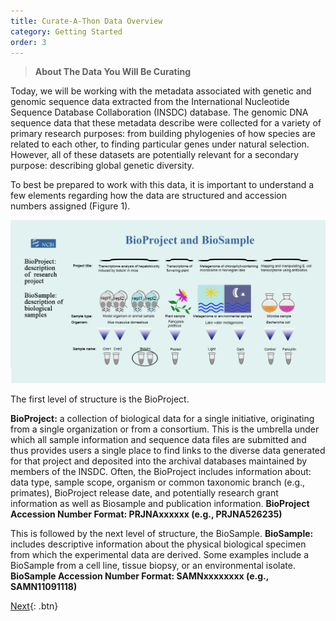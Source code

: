 ```yaml
---
title: Curate-A-Thon Data Overview
category: Getting Started
order: 3
---
```


> **About The Data You Will Be Curating**

Today, we will be working with the metadata associated with genetic and genomic sequence data extracted from the International Nucleotide Sequence Database Collaboration (INSDC) database. The genomic DNA sequence data that these metadata describe were collected for a variety of primary research purposes: from building phylogenies of how species are related to each other, to finding particular genes under natural selection. However, all of these datasets are potentially relevant for a secondary purpose: describing global genetic diversity.

To best be prepared to work with this data, it is important to understand a few elements regarding how the data are structured and accession numbers assigned (Figure 1).

![Figure 1: Overview of the distinction between BioProjects and BioSamples](https://github.com/bdezray/Geode-Curate-A-Thon/blob/main/anatomy_of_BioProject_BioSample_submission.png)

The first level of structure is the BioProject.

  **BioProject:** a collection of biological data for a single initiative, originating from a single organization or from a consortium. This is the umbrella under which all sample information and sequence data files are submitted and thus provides users a single place to find links to the diverse data generated for that project and deposited into the archival databases maintained by members of the INSDC. Often, the BioProject includes information about: data type, sample scope, organism or common taxonomic branch (e.g., primates), BioProject release date, and potentially research grant information as well as Biosample and publication information.
    **BioProject Accession Number Format: PRJNAxxxxxx (e.g., PRJNA526235)**

This is followed by the next level of structure, the BioSample.
  **BioSample:** includes descriptive information about the physical biological specimen from which the experimental data are derived. Some examples include a BioSample from a cell line, tissue biopsy, or an environmental isolate.
    **BioSample Accession Number Format: SAMNxxxxxxxx (e.g., SAMN11091118)**

[Next](https://bdezray.github.io/Geode-Curate-A-Thon/Protocol/Curate-A-Thon_Overview/){: .btn}
